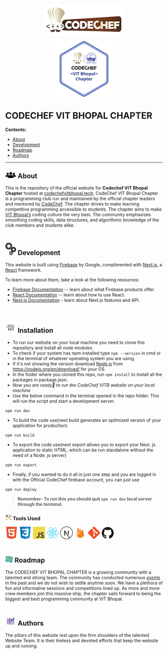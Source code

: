 <p align="center"><a href="https://www.codechef.com/" target="_blank"><img height="" src="https://raw.githubusercontent.com/codechefvitbhopal/eventsImages/main/readme_images/codechef-logo.png" title="CodeChef" alt="Codechef"></a>
</p>
<p align="center"><a href="https://codechefvitbhopal.tech/" target="_blank"><img height="180px" src="https://raw.githubusercontent.com/codechefvitbhopal/eventsImages/main/readme_images/Heading2.png" title="CodeChef-VITB" alt="Codechef-VITB"></a>
</p>

# CODECHEF VIT BHOPAL CHAPTER
**Contents:**
  - [About](#img-width"35"-src"httpsrawgithubusercontentcomcodechefvitbhopaleventsimagesmainreadmeimagesabouspngtokenghsat0aaaaaabrn3523j3c6xrzibuy7lbh4ysnztcq"-about)
  - [Development](#development)
  - [Roadmap](#roadmap)
  - [Authors](#authors)
---

## <img width="35" src="https://raw.githubusercontent.com/codechefvitbhopal/eventsImages/main/readme_images/abous.png?token=GHSAT0AAAAAABRN3522K7Z5BOZCLBINL4LAYSN2CLA"> About 
This is the repository of the official website for **Codechef VIT Bhopal Chapter** hosted at [codechefvitbhopal.tech](https://codechefvitbhopal.tech).
CodeChef VIT Bhopal Chapter is a programming club run and maintained by the official chapter leaders and mentored by [CodeChef](https://www.codechef.com). The chapter drives to make learning competitive programming accessible to students. The chapter aims to make [VIT Bhopal’s](https://vitbhopal.ac.in) coding culture the very best. The community emphasizes smoothing coding skills, data structures, and algorithmic knowledge of the club members and students alike.
<br>
<br>

## <img width="35" src="https://raw.githubusercontent.com/codechefvitbhopal/eventsImages/main/readme_images/deve.gif?token=GHSAT0AAAAAABRN3522ZHOFNTNKOIRG2LEGYSN2DWQ"> Development
This website is built using [Firebase](https://firebase.google.com) by Google, complimented with [Next.js](https://nextjs.org), a [React](https://reactjs.org) framework.

<summary>To learn more about them, take a look at the following resources:</summary>

* [Firebase Documentation](https://firebase.google.com/docs) -- learn about what Firebase products offer. 
* [React Documentation](https://reactjs.org/docs/getting-started.html) -- learn about how to use React. 
* [Next.js Documentation](https://nextjs.org/docs) - learn about Next.js features and API.

<br>

## <img width="35" src="https://raw.githubusercontent.com/codechefvitbhopal/eventsImages/main/readme_images/installation.png"> Installation
* To run our website on your local machine you need to clone this repository and install all node modules.
* To check if your system has npm installed type ```npm --version``` in cmd or in the terminal of whatever operating system you are using.
* If it's not showing the version download [Node.js](https://nodejs.org/en/download/) from https://nodejs.org/en/download/ for your OS.
* In the folder where you cloned this repo, run ```npm install``` to install all the packages in package.json.
* *Now you are ready🚀 to run the CodeChef VITB website on your local machine*
* Use the below command in the terminal opened in the repo folder. This will run the script and start a development server.
```
npm run dev
```
* To build the code use(next build generates an optimized version of your application for production)
```
npm run build
```
* To export the code use(next export allows you to export your Next. js application to static HTML, which can be run standalone without the need of a Node. js server)
```
npm run export
```
* Finally, if you wanted to do it all in just one step and you are logged in with the Official CodeChef firebase account, you can just use
```
npm run deploy
```
> **Remember- To run this you should quit ```npm run dev``` local server through the terminal.**

### <img src="https://raw.githubusercontent.com/codechefvitbhopal/eventsImages/main/readme_images/tools.gif?token=GHSAT0AAAAAABRN3523H6SEYK3I5KXSDV4IYSN2EVQ" width="20px" height="20px"/> **Tools Used**
<code><img height="40" src="https://raw.githubusercontent.com/devicons/devicon/1119b9f84c0290e0f0b38982099a2bd027a48bf1/icons/html5/html5-original.svg"></code>
<code><img height="40" src="https://raw.githubusercontent.com/devicons/devicon/1119b9f84c0290e0f0b38982099a2bd027a48bf1/icons/css3/css3-original.svg"></code>
<code><img height="40" src="https://raw.githubusercontent.com/devicons/devicon/1119b9f84c0290e0f0b38982099a2bd027a48bf1/icons/javascript/javascript-original.svg"></code>
<code><img height="40" src="https://raw.githubusercontent.com/devicons/devicon/1119b9f84c0290e0f0b38982099a2bd027a48bf1/icons/react/react-original.svg"></code>
<code><img height="40" src="https://raw.githubusercontent.com/devicons/devicon/1119b9f84c0290e0f0b38982099a2bd027a48bf1/icons/nextjs/nextjs-line.svg"></code>
<code><img height="40" src="https://raw.githubusercontent.com/devicons/devicon/1119b9f84c0290e0f0b38982099a2bd027a48bf1/icons/firebase/firebase-plain.svg"></code>
<code><img height="40" src="https://raw.githubusercontent.com/devicons/devicon/1119b9f84c0290e0f0b38982099a2bd027a48bf1/icons/git/git-original.svg"></code>
<code><img height="40" src="https://raw.githubusercontent.com/devicons/devicon/1119b9f84c0290e0f0b38982099a2bd027a48bf1/icons/github/github-original.svg"></code>
<br>
<br>

## <img src="https://raw.githubusercontent.com/codechefvitbhopal/eventsImages/main/readme_images/explore-map.gif?token=GHSAT0AAAAAABRN3522Q7CYMYCNABCVXRW6YSN2FJQ" width="25px" height="25px"/> Roadmap
The CODECHEF VIT BHOPAL CHAPTER is a growing community with a talented and strong team. The community has conducted numerous *[events](https://codechefvitbhopal.tech/Events/)* in the past and we do not wish to settle anytime soon. We have a plethora of fun and informative sessions and competitions lined up. As more and more crew members join this massive ship, the chapter sails forward to being the biggest and best programming community at VIT Bhopal.
<br>
<br>

## <img src="https://raw.githubusercontent.com/codechefvitbhopal/eventsImages/main/readme_images/team.gif?token=GHSAT0AAAAAABRN3523ARROHXXR76GSC5AEYSN2FYA" width="35px" height="30px"/> Authors
The pillars of this website rest upon the firm shoulders of the talented Website Team. It is their tireless and devoted efforts that keep the website up and running.
 
